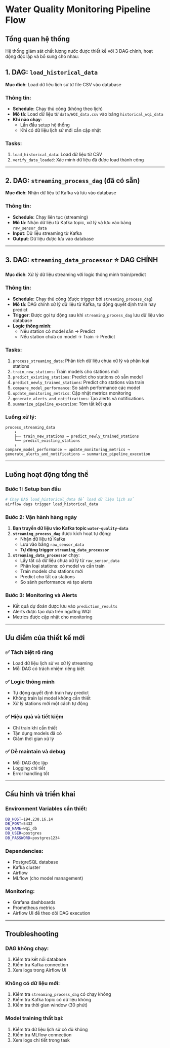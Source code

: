 # Water Quality Monitoring Pipeline Flow

## Tổng quan hệ thống

Hệ thống giám sát chất lượng nước được thiết kế với 3 DAG chính, hoạt động độc lập và bổ sung cho nhau:

## 1. DAG: `load_historical_data` 
**Mục đích**: Load dữ liệu lịch sử từ file CSV vào database

### Thông tin:
- **Schedule**: Chạy thủ công (không theo lịch)
- **Mô tả**: Load dữ liệu từ `data/WQI_data.csv` vào bảng `historical_wqi_data`
- **Khi nào chạy**: 
  - Lần đầu setup hệ thống
  - Khi có dữ liệu lịch sử mới cần cập nhật

### Tasks:
1. `load_historical_data`: Load dữ liệu từ CSV
2. `verify_data_loaded`: Xác minh dữ liệu đã được load thành công

---

## 2. DAG: `streaming_process_dag` (đã có sẵn)
**Mục đích**: Nhận dữ liệu từ Kafka và lưu vào database

### Thông tin:
- **Schedule**: Chạy liên tục (streaming)
- **Mô tả**: Nhận dữ liệu từ Kafka topic, xử lý và lưu vào bảng `raw_sensor_data`
- **Input**: Dữ liệu streaming từ Kafka
- **Output**: Dữ liệu được lưu vào database

---

## 3. DAG: `streaming_data_processor` ⭐ **DAG CHÍNH**
**Mục đích**: Xử lý dữ liệu streaming với logic thông minh train/predict

### Thông tin:
- **Schedule**: Chạy thủ công (được trigger bởi `streaming_process_dag`)
- **Mô tả**: DAG chính xử lý dữ liệu từ Kafka, tự động quyết định train hay predict
- **Trigger**: Được gọi tự động sau khi `streaming_process_dag` lưu dữ liệu vào database
- **Logic thông minh**:
  - Nếu station có model sẵn → Predict
  - Nếu station chưa có model → Train → Predict

### Tasks:
1. `process_streaming_data`: Phân tích dữ liệu chưa xử lý và phân loại stations
2. `train_new_stations`: Train models cho stations mới
3. `predict_existing_stations`: Predict cho stations có sẵn model
4. `predict_newly_trained_stations`: Predict cho stations vừa train
5. `compare_model_performance`: So sánh performance các model
6. `update_monitoring_metrics`: Cập nhật metrics monitoring
7. `generate_alerts_and_notifications`: Tạo alerts và notifications
8. `summarize_pipeline_execution`: Tóm tắt kết quả

### Luồng xử lý:
```
process_streaming_data
    ↓
    ├── train_new_stations → predict_newly_trained_stations
    └── predict_existing_stations
    ↓
compare_model_performance → update_monitoring_metrics → generate_alerts_and_notifications → summarize_pipeline_execution
```

---

## Luồng hoạt động tổng thể

### Bước 1: Setup ban đầu
```bash
# Chạy DAG load_historical_data để load dữ liệu lịch sử
airflow dags trigger load_historical_data
```

### Bước 2: Vận hành hàng ngày
1. **Bạn truyền dữ liệu vào Kafka topic `water-quality-data`**
2. **`streaming_process_dag`** được kích hoạt tự động:
   - Nhận dữ liệu từ Kafka
   - Lưu vào bảng `raw_sensor_data`
   - **Tự động trigger `streaming_data_processor`**
3. **`streaming_data_processor`** chạy:
   - Lấy tất cả dữ liệu chưa xử lý từ `raw_sensor_data`
   - Phân loại stations: có model vs cần train
   - Train models cho stations mới
   - Predict cho tất cả stations
   - So sánh performance và tạo alerts

### Bước 3: Monitoring và Alerts
- Kết quả dự đoán được lưu vào `prediction_results`
- Alerts được tạo dựa trên ngưỡng WQI
- Metrics được cập nhật cho monitoring

---

## Ưu điểm của thiết kế mới

### ✅ **Tách biệt rõ ràng**
- Load dữ liệu lịch sử vs xử lý streaming
- Mỗi DAG có trách nhiệm riêng biệt

### ✅ **Logic thông minh**
- Tự động quyết định train hay predict
- Không train lại model không cần thiết
- Xử lý stations mới một cách tự động

### ✅ **Hiệu quả và tiết kiệm**
- Chỉ train khi cần thiết
- Tận dụng models đã có
- Giảm thời gian xử lý

### ✅ **Dễ maintain và debug**
- Mỗi DAG độc lập
- Logging chi tiết
- Error handling tốt

---

## Cấu hình và triển khai

### Environment Variables cần thiết:
```bash
DB_HOST=194.238.16.14
DB_PORT=5432
DB_NAME=wqi_db
DB_USER=postgres
DB_PASSWORD=postgres1234
```

### Dependencies:
- PostgreSQL database
- Kafka cluster
- Airflow
- MLflow (cho model management)

### Monitoring:
- Grafana dashboards
- Prometheus metrics
- Airflow UI để theo dõi DAG execution

---

## Troubleshooting

### DAG không chạy:
1. Kiểm tra kết nối database
2. Kiểm tra Kafka connection
3. Xem logs trong Airflow UI

### Không có dữ liệu mới:
1. Kiểm tra `streaming_process_dag` có chạy không
2. Kiểm tra Kafka topic có dữ liệu không
3. Kiểm tra thời gian window (30 phút)

### Model training thất bại:
1. Kiểm tra dữ liệu lịch sử có đủ không
2. Kiểm tra MLflow connection
3. Xem logs chi tiết trong task 